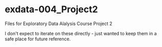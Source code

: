 exdata-004_Project2
===================
Files for Exploratory Data Alalysis Course Project 2

I don't expect to iterate on these directly - just wanted to keep them in a safe place for future reference.
